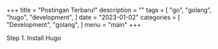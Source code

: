 +++
title = "Postingan Terbaru!"
description = ""
tags = [
    "go",
    "golang",
    "hugo",
    "development",
]
date = "2023-01-02"
categories = [
    "Development",
    "golang",
]
menu = "main"
+++

Step 1. Install Hugo
